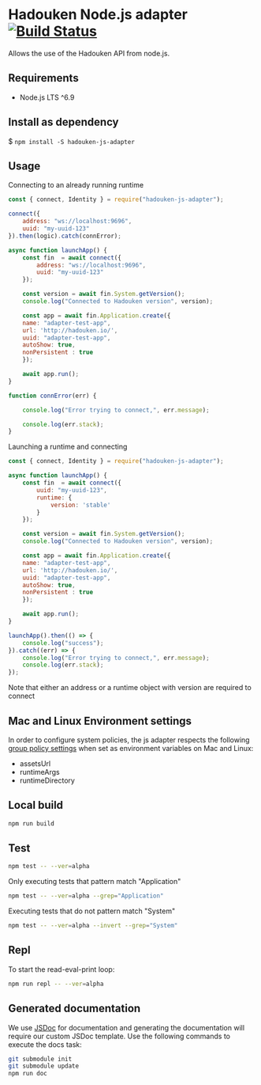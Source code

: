 # Hadouken Node.js adapter [![Build Status](https://build.openf.in:443/buildStatus/icon?job=node-adapter&style=plastic)]()

Allows the use of the Hadouken API from node.js.

## Requirements

- Node.js LTS ^6.9

## Install as dependency

$ `npm install -S hadouken-js-adapter`

## Usage

Connecting to an already running runtime

```javascript
const { connect, Identity } = require("hadouken-js-adapter");

connect({
    address: "ws://localhost:9696",
    uuid: "my-uuid-123"
}).then(logic).catch(connError);

async function launchApp() {
    const fin  = await connect({
        address: "ws://localhost:9696",
        uuid: "my-uuid-123"
    });

    const version = await fin.System.getVersion();
    console.log("Connected to Hadouken version", version);

    const app = await fin.Application.create({
	name: "adapter-test-app",
	url: 'http://hadouken.io/',
	uuid: "adapter-test-app",
	autoShow: true,
	nonPersistent : true
    });

    await app.run();
}

function connError(err) {

    console.log("Error trying to connect,", err.message);

    console.log(err.stack);
}
```

Launching a runtime and connecting

```javascript
const { connect, Identity } = require("hadouken-js-adapter");

async function launchApp() {
    const fin  = await connect({
        uuid: "my-uuid-123",
        runtime: {
            version: 'stable'
        }
    });

    const version = await fin.System.getVersion();
    console.log("Connected to Hadouken version", version);

    const app = await fin.Application.create({
	name: "adapter-test-app",
	url: 'http://hadouken.io/',
	uuid: "adapter-test-app",
	autoShow: true,
	nonPersistent : true
    });

    await app.run();
}

launchApp().then(() => {
    console.log("success");
}).catch((err) => {
    console.log("Error trying to connect,", err.message);
    console.log(err.stack);
});

```

Note that either an address or a runtime object with version are required to connect

## Mac and Linux Environment settings

In order to configure system policies, the js adapter respects the following [group policy settings](https://openfin.co/group-policy/#toggle-id-1) when set as environment variables on Mac and Linux:

- assetsUrl
- runtimeArgs
- runtimeDirectory

## Local build

```bash
npm run build
```

## Test

```bash
npm test -- --ver=alpha
```

Only executing tests that pattern match "Application"

```bash
npm test -- --ver=alpha --grep="Application"
```

Executing tests that do not pattern match "System"

```bash
npm test -- --ver=alpha --invert --grep="System"
```

## Repl

To start the read-eval-print loop:

```bash
npm run repl -- --ver=alpha
```

## Generated documentation

We use [JSDoc](http://usejsdoc.org/) for documentation and generating the documentation will require our custom JSDoc template. Use the following commands to execute the docs task:

```bash
git submodule init
git submodule update
npm run doc
```
